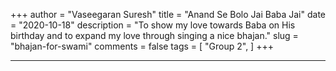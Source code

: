 +++
author = "Vaseegaran Suresh"
title = "Anand Se Bolo Jai Baba Jai"
date = "2020-10-18"
description = "To show my love towards Baba on His birthday and to expand my love through singing a nice bhajan."
slug = "bhajan-for-swami"
comments = false
tags = [
    "Group 2",
]
+++

---
